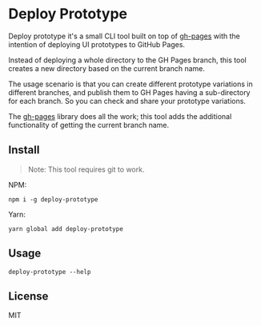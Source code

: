 # Deploy Prototype

Deploy prototype it's a small CLI tool built on top of [gh-pages] with the
intention of deploying UI prototypes to GitHub Pages.

Instead of deploying a whole directory to the GH Pages branch, this tool creates
a new directory based on the current branch name.

The usage scenario is that you can create different prototype variations in
different branches, and publish them to GH Pages having a sub-directory for each
branch. So you can check and share your prototype variations.

The [gh-pages] library does all the work; this tool adds the additional
functionality of getting the current branch name.

## Install

> Note: This tool requires git to work.

NPM:

```
npm i -g deploy-prototype
```

Yarn:

```
yarn global add deploy-prototype
```

## Usage

```
deploy-prototype --help
```

## License

MIT

[gh-pages]: https://github.com/tschaub/gh-pages
